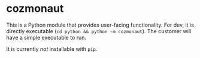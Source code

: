 # cozmonaut

This is a Python module that provides user-facing functionality. For dev, it is
directly executable (```cd python && python -m cozmonaut```). The customer will
have a simple executable to run.

It is currently *not* installable with ```pip```.
